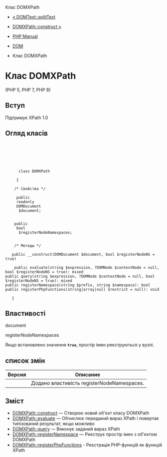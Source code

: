Клас DOMXPath

-   [« DOMText::splitText](domtext.splittext.html)
    
-   [DOMXPath::construct »](domxpath.construct.html)
    
-   [PHP Manual](index.html)
    
-   [DOM](book.dom.html)
    
-   Клас DOMXPath
    

# Клас DOMXPath

(PHP 5, PHP 7, PHP 8)

## Вступ

Підтримує XPath 1.0

## Огляд класів

```classsynopsis

     
    

    
     
      class DOMXPath
     
     {

    /* Свойства */
    
     public
     readonly
     DOMDocument
      $document;


    public
     bool
      $registerNodeNamespaces;


    /* Методы */
    
   public __construct(DOMDocument $document, bool $registerNodeNS = true)

    public evaluate(string $expression, ?DOMNode $contextNode = null, bool $registerNodeNS = true): mixed
public query(string $expression, ?DOMNode $contextNode = null, bool $registerNodeNS = true): mixed
public registerNamespace(string $prefix, string $namespace): bool
public registerPhpFunctions(string|array|null $restrict = null): void

   }
```

## Властивості

document

registerNodeNamespaces

Якщо встановлено значення **`true`**, простір імен реєструються у вузлі.

## список змін

| Версия | Описание                                   |
|--------|--------------------------------------------|
|        | Додано властивість registerNodeNamespaces. |

## Зміст

-   [DOMXPath::construct](domxpath.construct.html) — Створює новий об'єкт класу DOMXPath
-   [DOMXPath::evaluate](domxpath.evaluate.html) — Обчислює переданий вираз XPath і повертає типізований результат, якщо можливо
-   [DOMXPath::query](domxpath.query.html) — Виконує заданий вираз XPath
-   [DOMXPath::registerNamespace](domxpath.registernamespace.html) — Реєструє простір імен з об'єктом DOMXPath
-   [DOMXPath::registerPhpFunctions](domxpath.registerphpfunctions.html) - Реєстрація PHP-функцій як функцій XPath